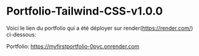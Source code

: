 # Portfolio-Tailwind-CSS-v1.0.0
Voici le lien du portfolio qui a été déployer sur render(https://render.com/) ci-dessous:

Portfolio: https://myfirstportfolio-0pyc.onrender.com
